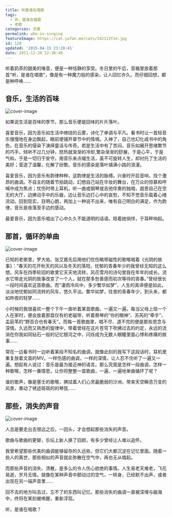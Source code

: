 ```yaml
---
title: 听是谁在唱歌
tags:
  - 听，是谁在唱歌
  - 老歌
categories: 文章
permalink: who-is-singing
featureImage: https://cat.yufan.me/cats/142113fze.jpg
id: 120
updated: '2015-04-15 23:20:41'
date: 2011-12-20 22:38:49
---
```


听着奶茶的甜美的嗓音，便是一种恬静的享受。冬日里的午后，音箱里放着那首“听，是谁在唱歌”，像是有一种魔力般的感染，让人回忆许久。而仔细回想，都是种呼唤……

<!--more-->

## 音乐，生活的百味

![cover-image](https://cat.yufan.me/cats/142113GAd.jpg)

如果说生活是百味的季节，那么音乐便是回味的片片落叶。

喜爱音乐，因为音乐如生活中缭绕的云雾，诗化了单调与平凡。看书时让一首轻音乐慢慢地在身边飘起，眼前便铺开章节中的情境。入神了，自己也幻化成书中的角色，在音乐的侵染下演绎童话与传奇。若是生活中有了苦闷，音乐如展开思绪繁节的巧手。倾听不过几分钟，怒热就渐渐的冷却,繁杂渐渐的舒展，于是心平，于是气和，于是一切归于安守。用音乐来点缀生活，虽不可旋转人生，却衬托了生活的美好；营造了温馨，化解了纷繁。音乐的感染是落叶铺满小路的浪漫。

喜爱音乐，因为音乐有韵律种种，这韵律是生活的脉搏。兴奋时开启音响，找个激昂的曲调。不自主的随着节拍跳动，幻想自己站在华妆的舞台，在万众的惊慕和呼喊中成为焦点；忧伤时带上耳机，听一曲或钢琴或吉他伴奏的独唱，遐思自己在空无的大厅，边拂动手中的乐器，边让音乐边打心中的哀愁，不知不觉音乐载着心绪流动。回到现实，目明心朗，再加上一种说不出来，唯有自己明白的满足，作为韵律，音乐是夜落至手边的感动。 

最爱音乐，因为音乐唱出了心中久久不能道明的话语。陪着她徜徉，于耳畔响起。

## 那首，循环的单曲

![cover-image](https://cat.yufan.me/cats/142113jUL.jpg)

已知的老歌里，罗大佑、张艾嘉先后用他们忧伤略带磁性的歌喉唱着《光阴的故事》：“春天的花开秋天的风以及冬天的落阳，忧郁的青春年少的我曾经无知的这么想。风车在四季轮回的歌里它天天地流转，风花雪月的诗句里我在年年的成长。流水它带走光阴的故事改变了一个人，就在那多愁善感而初次等待的青春。”曾经很长一段时间喜欢这首歌曲。而“凄雨冷风中，多少繁华如梦”，人生的真谛便是如此。淡淡地忧郁如同流转的风车，悠久平淡。繁华如梦，往昔的青春年少，到头来，都如昨夜的轻梦……

小时候的我很喜欢一整个下午一直听着某首歌曲，一遍又一遍。每当父母上班一个人在家时，便会放着那盘仅有的老磁带，听着蔡琴的“你的眼神”、苏芮的“牵手”、孟庭苇的“野百合也有春天”。而每一首歌曲里，唱不尽、道不完的便是那些思念与深情。久远而又熟悉的旋律中，带着曾经在这片苍穹下吹拂过去的约定，永远的流淌在你我如同钻石一般的记忆银河之中，闪烁成为无数人眼瞳里面心悸和疼痛的故事……

常在一边看书时一边听着某段不知名的曲调，就像此刻的我写下这段话时，耳机里重复放着文首的MV。一样伤感的曲调，一样的深情，让人忍不住听了一遍又一遍。想起有人说过：音乐是最为接近神的语言。那么究竟是怎样一段曲调，怎样一种歌喉，怎样一番情思，让你将整整一首歌曲，一遍、一遍地单曲循环了呢？

谁的歌声，像是塞壬的歌喉，拂拭着人们心灵最脆弱的沙洲，带来天空瞬息万变的风景，奏动了锈迹斑斑的的琴弦…… 

## 那些，消失的声音

![cover-image](https://cat.yufan.me/cats/14211482f.jpg)

人总是要走出去很远之后，一回头，才会想起那些消失的声音。

歌曲与歌曲的更替，乐坛上新人换了旧颜，有多少曾经让人难以追怀。

我曾希望那些优美的曲调能够留存的久远些，但它们大都沉淀在记忆里面。随着一些人的离世，那些相似的声音就此弥散在空气中，再也无从唱起。

而那些声音的消失、溃散，是多么的令人伤心欲绝的事情。人生易老天难老，飞花易逝，岁月无情。就像在某种声音中颤动过的空气，一转身，已经默不出声，或者出现在另一端声音里……

回不去的地方叫去过，忘不了的东西叫记忆。那些消失的曲调一直被深埋与脑海中，终将在某刻被唤醒，重新浮现。

听，是谁在唱歌？
